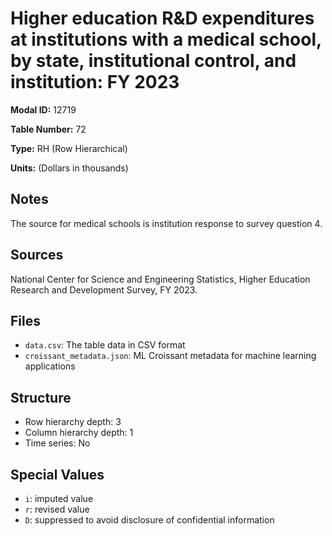 # Higher education R&D expenditures at institutions with a medical school, by state, institutional control, and institution: FY 2023

**Modal ID:** 12719

**Table Number:** 72

**Type:** RH (Row Hierarchical)

**Units:** (Dollars in thousands)

## Notes

The source for medical schools is institution response to survey question 4.

## Sources

National Center for Science and Engineering Statistics, Higher Education Research and Development Survey, FY 2023.

## Files

- `data.csv`: The table data in CSV format
- `croissant_metadata.json`: ML Croissant metadata for machine learning applications

## Structure

- Row hierarchy depth: 3
- Column hierarchy depth: 1
- Time series: No

## Special Values

- `i`: imputed value
- `r`: revised value
- `D`: suppressed to avoid disclosure of confidential information
